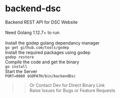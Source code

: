 # backend-dsc
Backend REST API for DSC Website
<br><br>
Need Golang 1.12.7+ to run
<br><br>
Install the godep golang dependancy manager
<br>
`go get github.com/tools/godep`
<br>
Install the required packages using godep
<br>
`godep restore`
<br>
Compile the code and get the binary
<br>
`go install`
<br>
Start the Server
<br>
`PORT=8080 $GOPATH/bin/backendDsc`

>>Or Contact Dev for Direct Binary Link <br>
>>Raise Issues for Bugs or Feature Requests
